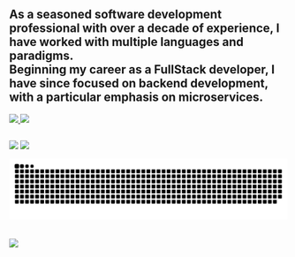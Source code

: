 ## As a seasoned software development professional with over a decade of experience, I have worked with multiple languages and paradigms. <br />Beginning my career as a FullStack developer, I have since focused on backend development, with a particular emphasis on microservices.
<div>
  <a href="https://github.com/MarcosViniciusPinho">
  <img height="180em" src="https://github-readme-stats.vercel.app/api?username=MarcosViniciusPinho&show_icons=true&theme=vue-dark&include_all_commits=true&count_private=true"/>
  <img height="180em" src="https://github-readme-stats.vercel.app/api/top-langs/?username=MarcosViniciusPinho&layout=compact&langs_count=7&theme=vue-dark"/>
</div>

  ##
 
<div> 
  <a href = "mailto:marcosjava2008@gmail.com"><img src="https://img.shields.io/badge/-Gmail-%23333?style=for-the-badge&logo=gmail&logoColor=white" target="_blank"></a>
  <a href="https://www.linkedin.com/in/marcos-pinho-114b9253" target="_blank"><img src="https://img.shields.io/badge/-LinkedIn-%230077B5?style=for-the-badge&logo=linkedin&logoColor=white" target="_blank"></a>  
</div>
  
  ![Snake animation](https://github.com/MarcosViniciusPinho/MarcosViniciusPinho/blob/output/github-contribution-grid-snake.svg)
  
  ##
  
<a href="https://github.com/MarcosViniciusPinho/demo-microservices-with-log-aggregation">
  <img align="center" src="https://github-readme-stats.vercel.app/api/pin/?username=MarcosViniciusPinho&repo=demo-microservices-with-log-aggregation&theme=vue-dark&border_radius=20" />
</a>

